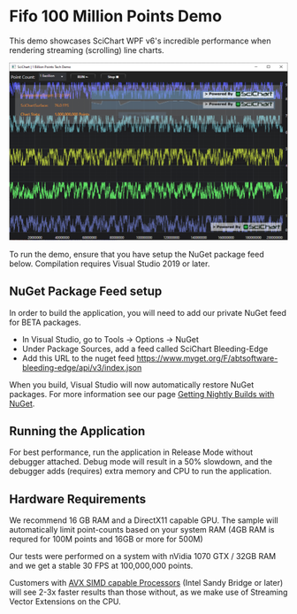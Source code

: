 # Fifo 100 Million Points Demo

This demo showcases SciChart WPF v6's incredible performance when rendering streaming (scrolling) line charts.
 
![enter image description here](https://raw.githubusercontent.com/ABTSoftware/SciChart.Wpf.Examples/SciChart_v6_Release/Sandbox/Fifo100MillionPointsDemo/fifo-100million-points-demo.PNG) 

To run the demo, ensure that you have setup the NuGet package feed below. Compilation requires Visual Studio 2019 or later. 

## NuGet Package Feed setup

In order to build the application, you will need to add our private NuGet feed for BETA packages. 

* In Visual Studio, go to Tools -> Options -> NuGet 
*  Under Package Sources, add a feed called SciChart Bleeding-Edge
* Add this URL to the nuget feed https://www.myget.org/F/abtsoftware-bleeding-edge/api/v3/index.json 

When you build, Visual Studio will now automatically restore NuGet packages. For more information see our page [Getting Nightly Builds with NuGet](https://support.scichart.com/index.php?/Knowledgebase/Article/View/17232/37/getting-nightly-builds-with-nuget).

## Running the Application 

For best performance, run the application in Release Mode without debugger attached. Debug mode will result in a 50% slowdown, and the debugger adds (requires) extra memory and CPU to run the application. 

## Hardware Requirements

We recommend 16 GB RAM and a DirectX11 capable GPU. The sample will automatically limit point-counts based on your system RAM (4GB RAM is requred for 100M points and 16GB or more for 500M)

Our tests were performed on a system with nVidia 1070 GTX / 32GB RAM and we get a stable 30 FPS at 100,000,000 points.  

Customers with [AVX SIMD capable Processors](https://en.wikipedia.org/wiki/Advanced_Vector_Extensions#CPUs_with_AVX) (Intel Sandy Bridge or later) will see 2-3x faster results than those without, as we make use of Streaming Vector Extensions on the CPU.
